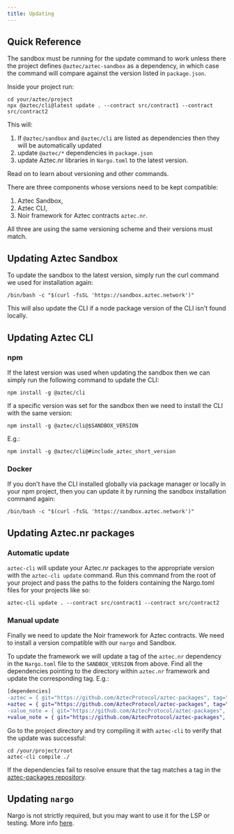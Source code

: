 ```yaml
---
title: Updating
---
```


## Quick Reference

The sandbox must be running for the update command to work unless there the project defines `@aztec/aztec-sandbox` as a dependency, in which case the command will compare against the version listed in `package.json`.

Inside your project run:

```shell
cd your/aztec/project
npx @aztec/cli@latest update . --contract src/contract1 --contract src/contract2
```

This will:

1. If `@aztec/sandbox` and `@aztec/cli` are listed as dependencies then they will be automatically updated
2. update `@aztec/*` dependencies in `package.json`
3. update Aztec.nr libraries in `Nargo.toml` to the latest version.

Read on to learn about versioning and other commands.

There are three components whose versions need to be kept compatible:

1. Aztec Sandbox,
2. Aztec CLI,
3. Noir framework for Aztec contracts `aztec.nr`.

All three are using the same versioning scheme and their versions must match.

## Updating Aztec Sandbox

To update the sandbox to the latest version, simply run the curl command we used for installation again:

```shell
/bin/bash -c "$(curl -fsSL 'https://sandbox.aztec.network')"
```

This will also update the CLI if a node package version of the CLI isn't found locally.

## Updating Aztec CLI

### npm

If the latest version was used when updating the sandbox then we can simply run the following command to update the CLI:

```shell
npm install -g @aztec/cli
```

If a specific version was set for the sandbox then we need to install the CLI with the same version:

```shell
npm install -g @aztec/cli@$SANDBOX_VERSION
```

E.g.:

```shell
npm install -g @aztec/cli@#include_aztec_short_version
```

### Docker

If you don't have the CLI installed globally via package manager or locally in your npm project, then you can update it by running the sandbox installation command again:

```shell
/bin/bash -c "$(curl -fsSL 'https://sandbox.aztec.network')"
```

## Updating Aztec.nr packages

### Automatic update

`aztec-cli` will update your Aztec.nr packages to the appropriate version with the `aztec-cli update` command. Run this command from the root of your project and pass the paths to the folders containing the Nargo.toml files for your projects like so:

```shell
aztec-cli update . --contract src/contract1 --contract src/contract2
```

### Manual update

Finally we need to update the Noir framework for Aztec contracts.
We need to install a version compatible with our `nargo` and Sandbox.

To update the framework we will update a tag of the `aztec.nr` dependency in the `Nargo.toml` file to the `SANDBOX_VERSION` from above.
Find all the dependencies pointing to the directory within `aztec.nr` framework and update the corresponding tag.
E.g.:

```diff
[dependencies]
-aztec = { git="https://github.com/AztecProtocol/aztec-packages", tag="aztec-packages-v0.7.5", directory="yarn-project/aztec-nr/aztec" }
+aztec = { git="https://github.com/AztecProtocol/aztec-packages", tag="#include_aztec_version", directory="yarn-project/aztec-nr/aztec" }
-value_note = { git="https://github.com/AztecProtocol/aztec-packages", tag="aztec-packages-v0.7.5", directory="yarn-project/aztec-nr/value-note" }
+value_note = { git="https://github.com/AztecProtocol/aztec-packages", tag="#include_aztec_version", directory="yarn-project/aztec-nr/value-note" }
```

Go to the project directory and try compiling it with `aztec-cli` to verify that the update was successful:

```shell
cd /your/project/root
aztec-cli compile ./
```

If the dependencies fail to resolve ensure that the tag matches a tag in the [aztec-packages repository](https://github.com/AztecProtocol/aztec-packages/tags).

## Updating `nargo`

Nargo is not strictly required, but you may want to use it for the LSP or testing. More info [here](./getting_started/aztecnr-getting-started.md#install-nargo-recommended).

<InstallNargoInstructions />
